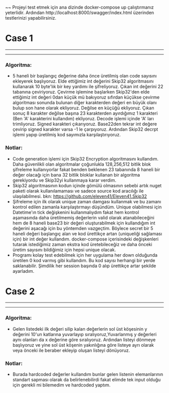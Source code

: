 ﻿~~ Projeyi test etmek için ana dizinde docker-compose up çalıştırmanız yeterlidir.
Ardından http://localhost:8000/swagger/index.html üzerinden testlerinizi yapabilirsiniz.

# Case 1
------------------------
------------------------
### Algoritma:
- 5 haneli bir başlangıç değerine daha önce üretilmiş olan code sayısını ekleyerek başlıyoruz. Elde ettiğimiz int değerini Skip32 algoritmasını kullanarak 10 byte'lık bir key yardımı ile şifreliyoruz. Çıkan int değerini 22 tabanına çeviriyoruz. Çevirme işlemine başlarken Skip32'den elde ettiğimiz int değeri 0dan küçük mü bakıyoruz sıfırdan küçükse çevirme algoritması sonunda bulunan diğer karakterden değeri en büyük olanı bulup son hane olarak ekliyoruz. Değilse en küçüğü ekliyoruz. Çıkan sonuç 8 karakter değilse başına 23 karakterden ayırdığımız 1 karakteri (Ben 'A' karakterini kullandım) ekliyoruz. Decode işlemi içinde 'A' ları trimliyoruz. Signed karakteri çıkarıyoruz. Base22den tekrar int değere çevirip signed karakter varsa -1 le çarpıyoruz. Ardından Skip32 decrpt işlemi yapıp üretilmiş kod sayımızla karşılaştırıyoruz.
### Notlar:
- Code generation işlemi için Skip32 Encryption algoritmasını kullandım. Daha güvenlikli olan algoritmalar çoğunlukla 128,256,512 bitlik blok şifreleme kullanıyorlar fakat benden beklenen 23 tabanında 8 haneli bir değer olacağı için bana 32 bitlik bloklar kullanan bir algoritma gerekiyordu ve Skip32yi kullanmaya karar verdim.
- Skip32 algoritmasının kodun içinde gömülü olmasının sebebi artık nuget paketi olarak kullanılamaması ve sadece source kod aracılığı ile ulaşılabilmesi. bkn: https://github.com/eleven41/Eleven41.Skip32
- Şifreleme için ilk olarak unique zaman damgası kullanmak ve bu zamanı kontrol edilen zamanla karşılaştırmayı düşündüm. Unique olabilmesi için Datetime'ın tick değişkenini kullanmalıydım fakat hem kontrol aşamasında daha üretilmemiş değerlerin valid olarak atanabileceğini hem de 8 haneli base23 bir değeri oluşturabilmek için kullandığım int değerini aşacağı için bu yöntemden vazgeçtim. Böylece secret bir 5 haneli değeri başlangıç alan ve kod ürettikçe artan (uniqueliği sağlaması için) bir int değer kullandım. docker-compose içerisindeki değişkenleri tutarak istediğimiz zaman ekstra kod üretebileceğiz ve daha önceki üretim sayısını bildiğimiz için hepsi unique olacak.
- Programı kolay test edebilmek için her uygulama her down olduğunda üretilen 0 kod varmış gibi kullandım. Bu kod sayısı herhangi bir yerde saklanabilir. Şimdilik her session başında 0 alıp ürettikçe artar şekilde ayarladım. 


# Case 2
------------------------
------------------------

### Algoritma:
- Gelen listedeki ilk değeri silip kalan değerlerin sol üst köşesinin y değerini  10'un katlarına yuvarlayıp sıralıyoruz,Yuvarlanmış y değerleri aynı olanları da x değerine göre sıralıyoruz. Ardından listeyi dönmeye başlıyoruz ve yine sol üst köşenin yakınlığına göre listeye ayrı olarak veya önceki ile beraber ekleyip oluşan listeyi dönüyoruz.
### Notlar:
- Burada hardcoded değerler kullandım bunlar gelen listenin elemanlarının standart sapması olarak da belirlenebilirdi fakat elimde tek input olduğu için gerekli mi bilemedim ve hardcoded yaptım.